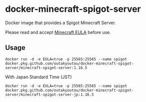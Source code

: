 # docker-minecraft-spigot-server

Docker image that provides a Spigot Minecraft Server.

Please read and accept [Minecraft EULA](https://account.mojang.com/documents/minecraft_eula) before use.

## Usage

```
docker run -d -e EULA=true -p 25565:25565 --name spigot docker.pkg.github.com/outakyoutou/docker-minecraft-spigot-server/minecraft-spigot-server:1.16.5
```

With Japan Standard Time (JST)

```
docker run -d -e EULA=true -p 25565:25565 --name spigot docker.pkg.github.com/outakyoutou/docker-minecraft-spigot-server/minecraft-spigot-server-jp:1.16.5
```
